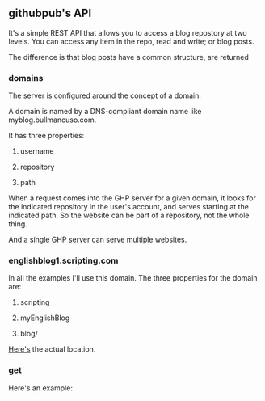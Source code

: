 ## githubpub's API

It's a simple REST API that allows you to access a blog repostory at two levels. You can access any item in the repo, read and write; or blog posts. 

The difference is that blog posts have a common structure, are returned 

### domains

The server is configured around the concept of a domain. 

A domain is named by a DNS-compliant domain name like myblog.bullmancuso.com.

It has three properties:

1. username

2. repository

3. path

When a request comes into the GHP server for a given domain, it looks for the indicated repository in the user's account, and serves starting at the indicated path. So the website can be part of a repository, not the whole thing. 

And a single GHP server can serve multiple websites. 

### englishblog1.scripting.com

In all the examples I'll use this domain. The three properties for the domain are:

1. scripting

2. myEnglishBlog

3. blog/

<a href="https://github.com/scripting/myEnglishBlog/tree/master/blog">Here's</a> the actual location. 

### get

Here's an example:

<code></code>



